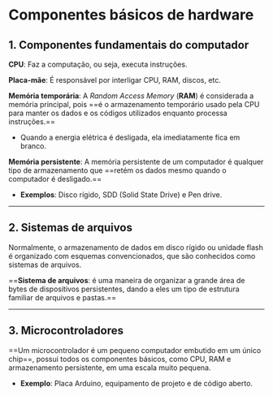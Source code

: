 # **Componentes básicos de hardware**

## 1. Componentes fundamentais do computador

**CPU**: Faz a computação, ou seja, executa instruções.

**Placa-mãe**: É responsável por interligar CPU, RAM, discos, etc.

**Memória temporária**: A *Random Access Memory* (**RAM**) é considerada a memória principal, pois ==é o armazenamento temporário usado pela CPU para manter os dados e os códigos utilizados enquanto processa instruções.==

- Quando a energia elétrica é desligada, ela imediatamente fica em branco.

**Memória persistente**: A memória persistente de um computador é qualquer tipo de armazenamento que ==retém os dados mesmo quando o computador é desligado.==

- **Exemplos**: Disco rígido, SDD (Solid State Drive) e Pen drive.

---
## 2. Sistemas de arquivos

Normalmente, o armazenamento de dados em disco rígido ou unidade flash é organizado com esquemas convencionados, que são conhecidos como sistemas de arquivos.

==**Sistema de arquivos**: é uma maneira de organizar a grande área de bytes de dispositivos persistentes, dando a eles um tipo de estrutura familiar de arquivos e pastas.==

---
## 3. Microcontroladores

==Um microcontrolador é um pequeno computador embutido em um único chip==, possui todos os componentes básicos, como CPU, RAM e armazenamento persistente, em uma escala muito pequena.

- **Exemplo**: Placa Arduino, equipamento de projeto e de código aberto.